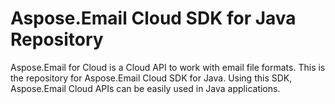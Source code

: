 # Aspose.Email Cloud SDK for Java Repository
Aspose.Email for Cloud is a Cloud API to work with email file formats. This is the repository for Aspose.Email Cloud SDK for Java. Using this SDK, Aspose.Email Cloud APIs can be easily used in Java applications.
